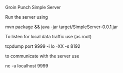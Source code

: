 Groin Punch Simple Server

Run the server using

mvn package && java -jar target/SimpleServer-0.0.1.jar

To listen for local data traffic use (as root)

tcpdump port 9999 -i lo -XX -s 8192

to communicate with the server use

nc -u localhost 9999
